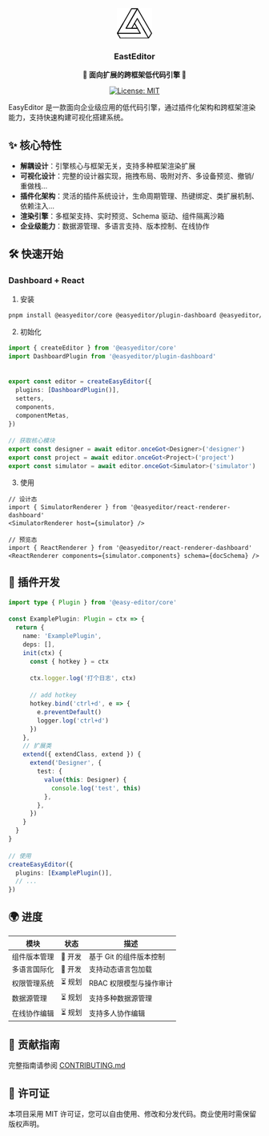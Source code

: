 <div align="center">
<img src=".github/assets/logo.png" width="70" alt="logo" />

### EastEditor

<b>🎉 面向扩展的跨框架低代码引擎 🎉</b>

[![License: MIT](https://img.shields.io/badge/License-MIT-yellow.svg)](https://opensource.org/licenses/MIT)

</div>

EasyEditor 是一款面向企业级应用的低代码引擎，通过插件化架构和跨框架渲染能力，支持快速构建可视化搭建系统。

## ✨ 核心特性

- **解耦设计**：引擎核心与框架无关，支持多种框架渲染扩展
- **可视化设计**：完整的设计器实现，拖拽布局、吸附对齐、多设备预览、撤销/重做栈...
- **插件化架构**：灵活的插件系统设计，生命周期管理、热键绑定、类扩展机制、依赖注入...
- **渲染引擎**：多框架支持、实时预览、Schema 驱动、组件隔离沙箱
- **企业级能力**：数据源管理、多语言支持、版本控制、在线协作

## 🛠️ 快速开始

### Dashboard + React

1. 安装

```bash
pnpm install @easyeditor/core @easyeditor/plugin-dashboard @easyeditor/react-renderer-dashboard
```

2. 初始化

```ts
import { createEditor } from '@easyeditor/core'
import DashboardPlugin from '@easyeditor/plugin-dashboard'


export const editor = createEasyEditor({
  plugins: [DashboardPlugin()],
  setters,
  components,
  componentMetas,
})

// 获取核心模块
export const designer = await editor.onceGot<Designer>('designer')
export const project = await editor.onceGot<Project>('project')
export const simulator = await editor.onceGot<Simulator>('simulator')
```

3. 使用

```tsx
// 设计态
import { SimulatorRenderer } from '@easyeditor/react-renderer-dashboard'
<SimulatorRenderer host={simulator} />

// 预览态
import { ReactRenderer } from '@easyeditor/react-renderer-dashboard'
<ReactRenderer components={simulator.components} schema={docSchema} />
```

## 🔌 插件开发

```ts
import type { Plugin } from '@easy-editor/core'

const ExamplePlugin: Plugin = ctx => {
  return {
    name: 'ExamplePlugin',
    deps: [],
    init(ctx) {
      const { hotkey } = ctx

      ctx.logger.log('打个日志', ctx)

      // add hotkey
      hotkey.bind('ctrl+d', e => {
        e.preventDefault()
        logger.log('ctrl+d')
      })
    },
    // 扩展类
    extend({ extendClass, extend }) {
      extend('Designer', {
        test: {
          value(this: Designer) {
            console.log('test', this)
          },
        },
      })
    }
  }
}

// 使用
createEasyEditor({
  plugins: [ExamplePlugin()],
  // ...
})
```

## 🌍 进度

| 模块 | 状态 | 描述 |
| --- | --- | --- |
| 组件版本管理 | 🚧 开发 | 基于 Git 的组件版本控制 |
| 多语言国际化 | 🚧 开发 | 支持动态语言包加载 |
| 权限管理系统 | ⏳ 规划 | RBAC 权限模型与操作审计 |
| 数据源管理 | ⏳ 规划 | 支持多种数据源管理 |
| 在线协作编辑 | ⏳ 规划 | 支持多人协作编辑 |


## 🤝 贡献指南

完整指南请参阅 [CONTRIBUTING.md](./CONTRIBUTING.md)

## 📄 许可证

本项目采用 MIT 许可证，您可以自由使用、修改和分发代码。商业使用时需保留版权声明。

